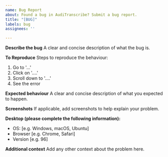 ```yaml
---
name: Bug Report
about: Found a bug in AudiTranscribe? Submit a bug report.
title: "[BUG]"
labels: bug
assignees: ''

---
```


**Describe the bug**
A clear and concise description of what the bug is.

**To Reproduce**
Steps to reproduce the behaviour:
1. Go to '...'
2. Click on '....'
3. Scroll down to '....'
4. See the error

**Expected behaviour**
A clear and concise description of what you expected to happen.

**Screenshots**
If applicable, add screenshots to help explain your problem.

**Desktop (please complete the following information):**
 - OS: [e.g. Windows, macOS, Ubuntu]
 - Browser [e.g. Chrome, Safari]
 - Version [e.g. 96]

**Additional context**
Add any other context about the problem here.
